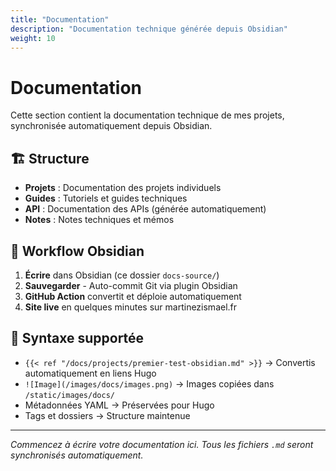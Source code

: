 ```yaml
---
title: "Documentation"
description: "Documentation technique générée depuis Obsidian"
weight: 10
---
```


# Documentation

Cette section contient la documentation technique de mes projets, synchronisée automatiquement depuis Obsidian.

## 🏗️ Structure

- **Projets** : Documentation des projets individuels
- **Guides** : Tutoriels et guides techniques  
- **API** : Documentation des APIs (générée automatiquement)
- **Notes** : Notes techniques et mémos

## 📝 Workflow Obsidian

1. **Écrire** dans Obsidian (ce dossier `docs-source/`)
2. **Sauvegarder** - Auto-commit Git via plugin Obsidian
3. **GitHub Action** convertit et déploie automatiquement
4. **Site live** en quelques minutes sur martinezismael.fr

## 🔗 Syntaxe supportée

- `{{< ref "/docs/projects/premier-test-obsidian.md" >}}` → Convertis automatiquement en liens Hugo
- `![Image](/images/docs/images.png)` → Images copiées dans `/static/images/docs/`
- Métadonnées YAML → Préservées pour Hugo
- Tags et dossiers → Structure maintenue

---

*Commencez à écrire votre documentation ici. Tous les fichiers `.md` seront synchronisés automatiquement.*